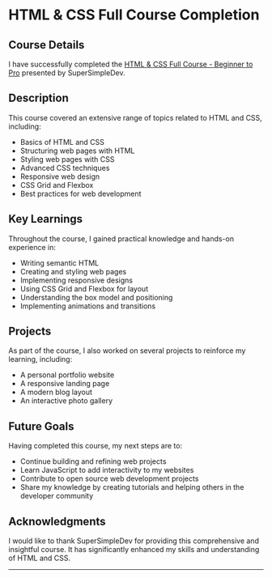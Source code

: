 # HTML & CSS Full Course Completion

## Course Details
I have successfully completed the [HTML & CSS Full Course - Beginner to Pro](https://www.youtube.com/watch?v=G3e-cpL7ofc&t=20036s) presented by SuperSimpleDev.

## Description
This course covered an extensive range of topics related to HTML and CSS, including:

- Basics of HTML and CSS
- Structuring web pages with HTML
- Styling web pages with CSS
- Advanced CSS techniques
- Responsive web design
- CSS Grid and Flexbox
- Best practices for web development

## Key Learnings
Throughout the course, I gained practical knowledge and hands-on experience in:

- Writing semantic HTML
- Creating and styling web pages
- Implementing responsive designs
- Using CSS Grid and Flexbox for layout
- Understanding the box model and positioning
- Implementing animations and transitions

## Projects
As part of the course, I also worked on several projects to reinforce my learning, including:

- A personal portfolio website
- A responsive landing page
- A modern blog layout
- An interactive photo gallery

## Future Goals
Having completed this course, my next steps are to:

- Continue building and refining web projects
- Learn JavaScript to add interactivity to my websites
- Contribute to open source web development projects
- Share my knowledge by creating tutorials and helping others in the developer community

## Acknowledgments
I would like to thank SuperSimpleDev for providing this comprehensive and insightful course. It has significantly enhanced my skills and understanding of HTML and CSS.

---
